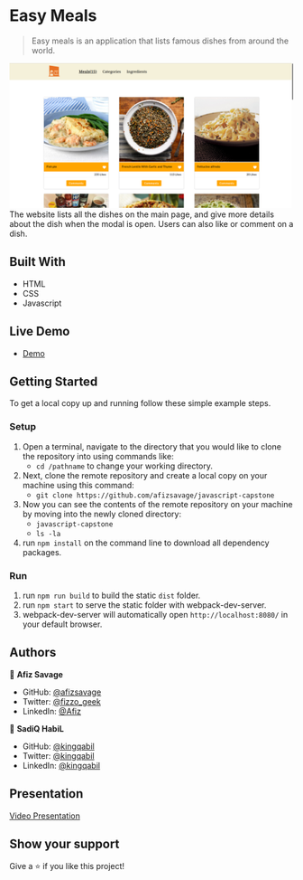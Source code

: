 # Easy Meals

> Easy meals is an application that lists famous dishes from around the world.

![screenshot](./src/assets/app2.png)
The website lists all the dishes on the main page, and give more details about the dish when the modal is open.
Users can also like or comment on a dish.

## Built With

- HTML
- CSS
- Javascript

## Live Demo

- [Demo](https://afizsavage.github.io/javascript-capstone/)

## Getting Started

To get a local copy up and running follow these simple example steps.

### Setup

1.  Open a terminal, navigate to the directory that you would like to clone the repository into using commands like:
    - `cd /pathname` to change your working directory.
2.  Next, clone the remote repository and create a local copy on your machine using this command:
    - `git clone https://github.com/afizsavage/javascript-capstone`
3.  Now you can see the contents of the remote repository on your machine by moving into the newly cloned directory:
    - `javascript-capstone`
    - `ls -la`
4.  run `npm install` on the command line to download all dependency packages.

### Run

1. run `npm run build` to build the static `dist` folder.
2. run `npm start` to serve the static folder with webpack-dev-server.
3. webpack-dev-server will automatically open `http://localhost:8080/` in your default browser.

## Authors

👤 **Afiz Savage**

- GitHub: [@afizsavage](https://github.com/afizsavage)
- Twitter: [@fizzo_geek](https://twitter.com/fizzo_geek)
- LinkedIn: [@Afiz](https://www.linkedin.com/in/afiz-savage-3b91a21ba/)

👤 **SadiQ HabiL**

- GitHub: [@kingqabil](https://github.com/kingqabil)
- Twitter: [@kingqabil](https://twitter.com/kingqabil)
- LinkedIn: [@kingqabil](https://linkedin.com/in/kingqabil)

## Presentation

[Video Presentation](https://drive.google.com/file/d/1a9LUxRII3yiER7HU63TbrB-QtY0puojs/view?usp=sharing)

## Show your support

Give a ⭐️ if you like this project!
